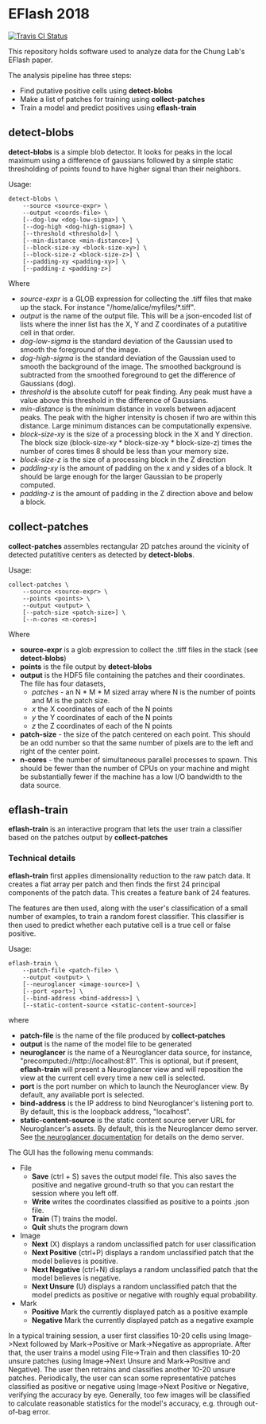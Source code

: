 # EFlash 2018

[![Travis CI Status](https://travis-ci.com/chunglabmit/eflash-2018.svg?branch=master)](https://travis-ci.com/chunglabmit/eflash-2018)

This repository holds software used to analyze data for the Chung Lab's
EFlash paper.

The analysis pipeline has three steps:

* Find putative positive cells using **detect-blobs**
* Make a list of patches for training using **collect-patches**
* Train a model and predict positives using **eflash-train**

## detect-blobs

**detect-blobs** is a simple blob detector. It looks for peaks in the
local maximum using a difference of gaussians followed by a simple
static thresholding of points found to have higher signal than their
neighbors.

Usage:
```
detect-blobs \
    --source <source-expr> \
    --output <coords-file> \
    [--dog-low <dog-low-sigma>] \
    [--dog-high <dog-high-sigma>] \
    [--threshold <threshold>] \
    [--min-distance <min-distance>] \
    [--block-size-xy <block-size-xy>] \
    [--block-size-z <block-size-z>] \
    [--padding-xy <padding-xy>] \
    [--padding-z <padding-z>]

```
Where
* *source-expr* is a GLOB expression for collecting the .tiff files that make
up the stack. For instance "/home/alice/myfiles/*.tiff".
* *output* is the name of the output file. This will be a json-encoded list of
lists where the inner list has the X, Y and Z coordinates of a putatitive cell
in that order.
* *dog-low-sigma* is the standard deviation of the Gaussian used to smooth the
foreground of the image.
* *dog-high-sigma* is the standard deviation of the Gaussian used to smooth the
background of the image. The smoothed background is subtracted from the smoothed
foreground to get the difference of Gaussians (dog).
* *threshold* is the absolute cutoff for peak finding. Any peak must have a
value above this threshold in the difference of Gaussians.
* *min-distance* is the minimum distance in voxels between adjacent peaks. The
peak with the higher intensity is chosen if two are within this distance. Large
minimum distances can be computationally expensive.
* *block-size-xy* is the size of a processing block in the X and Y direction.
The block size (block-size-xy * block-size-xy * block-size-z) times the number
of cores times 8 should be less than your memory size.
* *block-size-z* is the size of a processing block in the Z direction
* *padding-xy* is the amount of padding on the x and y sides of a block. It
should be large enough for the larger Gaussian to be properly computed.
* *padding-z* is the amount of padding in the Z direction above and below a
block.

## collect-patches

**collect-patches** assembles rectangular 2D patches around the vicinity of
detected putatitive centers as detected by **detect-blobs**.

Usage:
```text
collect-patches \
    --source <source-expr> \
    --points <points> \
    --output <output> \
    [--patch-size <patch-size>] \
    [--n-cores <n-cores>]
```

Where
* **source-expr** is a glob expression to collect the .tiff files in the stack
(see **detect-blobs**)
* **points** is the file output by **detect-blobs**
* **output** is the HDF5 file containing the patches and their coordinates.
The file has four datasets, 
  * *patches* - an N * M * M sized array where N is the
number of points and M is the patch size.
  * *x* the X coordinates of each of the N points
  * *y* the Y coordinates of each of the N points
  * *z* the Z coordinates of each of the N points
* **patch-size** - the size of the patch centered on each point. This should
be an odd number so that the same number of pixels are to the left and right
of the center point.
* **n-cores** - the number of simultaneous parallel processes to spawn. This
should be fewer than the number of CPUs on your machine and might be 
substantially fewer if the machine has a low I/O bandwidth to the data source.

## eflash-train

**eflash-train** is an interactive program that lets the user train a classifier
based on the patches output by **collect-patches**

### Technical details

**eflash-train** first applies dimensionality reduction to the raw patch data.
It creates a flat array per patch and then finds the first 24 principal
components of the patch data. This creates a feature bank of 24 features.

The features are then used, along with the user's classification of a small
number of examples, to train a random forest classifier. This classifier is then
used to predict whether each putative cell is a true cell or false positive.

Usage:
```text
eflash-train \
    --patch-file <patch-file> \
    --output <output> \
    [--neuroglancer <image-source>] \
    [--port <port>] \
    [--bind-address <bind-address>] \
    [--static-content-source <static-content-source>]
```

where
* **patch-file** is the name of the file produced by **collect-patches**
* **output** is the name of the model file to be generated
* **neuroglancer** is the name of a Neuroglancer data source, for instance,
  "precomputed://http://localhost:81". This is optional, but if present,
  **eflash-train** will present a Neuroglancer view and will reposition the
   view at the current cell every time a new cell is selected.
* **port** is the port number on which to launch the Neuroglancer view.
  By default, any available port is selected.
* **bind-address** is the IP address to bind Neuroglancer's listening
  port to. By default, this is the loopback address, "localhost".
* **static-content-source** is the static content source server URL for
  Neuroglancer's assets. By default, this is the Neuroglancer demo server.
  See 
  [the neuroglancer documentation](https://github.com/google/neuroglancer/blob/master/python/README.md)
  for details on the demo server. 

The GUI has the following menu commands:
* File
  * **Save** (ctrl + S) saves the output model file. This also saves the
              positive and negative ground-truth so that you can restart the
              session where you left off.
  * **Write** writes the coordinates classified as positive to a points .json
              file.
  * **Train** (T) trains the model.
  * **Quit** shuts the program down
* Image
  * **Next** (X) displays a random unclassified patch for user classification
  * **Next Positive** (ctrl+P) displays a random unclassified patch that the
             model believes is positive.
  * **Next Negative** (ctrl+N) displays a random unclassified patch that the
             model believes is negative.
  * **Next Unsure** (U) displays a random unclassified patch that the model
             predicts as positive or negative with roughly equal probability.
* Mark
  * **Positive** Mark the currently displayed patch as a positive example
  * **Negative** Mark the currently displayed patch as a negative example

In a typical training session, a user first classifies 10-20 cells using
Image->Next followed by Mark->Positive or Mark->Negative as appropriate. After
that, the user trains a model using File->Train and then classifies 10-20
unsure patches (using Image->Next Unsure and Mark->Positive and Negative).
The user then retrains and classifies another 10-20 unsure patches.
Periodically, the user can scan some representative patches classified as
positive or negative using Image->Next Positive or Negative, verifying the
accuracy by eye. Generally, too few images will be classified to calculate
reasonable statistics for the model's accuracy, e.g. through out-of-bag error.  
